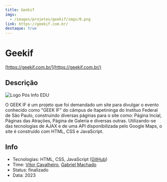 ```yaml
---
title: Geekif
imgs:
  - /images/projetos/geekif/imgs/0.png
link: https://geekif.com.br/
destaque: true
---
```

# Geekif

[https://geekif.com.br/](https://geekif.com.br/)

## Descrição

![Logo Pós Info EDU](/projetos/logo-posInfo.png)

O GEEK IF é um projeto que foi demandado um site para divulgar o evento conhecido como "GEEK IF" do câmpus de Itapetininga do Instituo Federal de São Paulo, construindo diversas páginas para o site como: Página Incial, Páginas das Atrações, Página de Galeria e diversas outras. Utilizando-se das tecnologias de AJAX e de uma API disponibilizada pelo Google Maps, o site é construído com HTML, CSS e JavaScript.

## Info

- Tecnologias: HTML, CSS, JavaScript ([GitHub](https://github.com/fabsoftwareitp/geekif.fabsoftware.itp.ifsp.edu.br))
- Time: [Vitor Cavalheiro](/membros/vitor-cavalheiro), [Gabriel Machado](/membros/gabriel-machado)
- Status: finalizado
- Data: 2023
